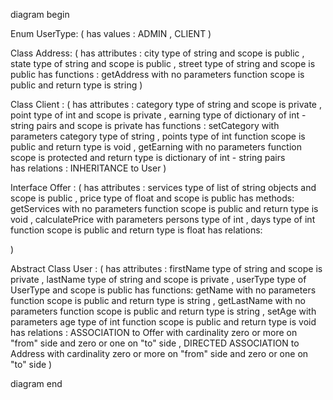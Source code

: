 diagram begin

Enum UserType: (
has values : ADMIN , CLIENT
)

Class Address: (
has attributes : city type of string and scope is public , state type of string and scope is public , street type of string and scope is public
has functions : getAddress with no parameters function scope is public and return type is  string
)

Class Client : (
has attributes : category type of string and scope is private , point type of int and scope is private , earning type of dictionary of int - string pairs and scope is private
has functions : setCategory with parameters category type of string , points type of int function scope is public and return type is void ,
getEarning with no parameters function scope is protected and return type is dictionary of int - string pairs  
has relations : INHERITANCE to User
)

Interface Offer : (
has attributes : services type of list of string objects and scope is public , price type of float and scope is public
has methods: getServices with no parameters function scope is public and return type is void ,
calculatePrice with parameters persons type of int , days type of int function scope is public and return type is float
has relations:

)

Abstract Class User : (
has attributes : firstName type of string and scope is private , lastName type of string and scope is private , userType type of UserType and scope is public
has functions: getName with no parameters  function scope is public and return type is string ,
getLastName with no parameters  function scope is public and return type is string ,
setAge with parameters age type of int function scope is public and return type is void
has relations : ASSOCIATION to Offer with cardinality zero or more on "from" side and zero or one on "to" side ,
DIRECTED ASSOCIATION to Address with cardinality zero or more on "from" side and zero or one on "to" side
)



diagram end
